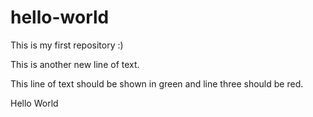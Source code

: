 # hello-world
This is my first repository :)

This is another new line of text.

This line of text should be shown in green and line three should be red.

Hello World

